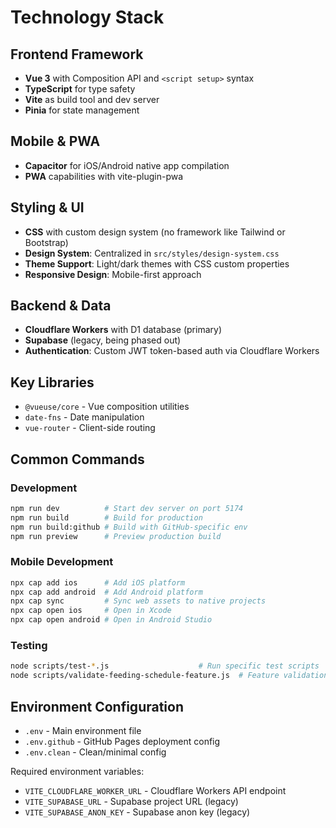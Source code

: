 # Technology Stack

## Frontend Framework

- **Vue 3** with Composition API and `<script setup>` syntax
- **TypeScript** for type safety
- **Vite** as build tool and dev server
- **Pinia** for state management

## Mobile & PWA

- **Capacitor** for iOS/Android native app compilation
- **PWA** capabilities with vite-plugin-pwa

## Styling & UI

- **CSS** with custom design system (no framework like Tailwind or Bootstrap)
- **Design System**: Centralized in `src/styles/design-system.css`
- **Theme Support**: Light/dark themes with CSS custom properties
- **Responsive Design**: Mobile-first approach

## Backend & Data

- **Cloudflare Workers** with D1 database (primary)
- **Supabase** (legacy, being phased out)
- **Authentication**: Custom JWT token-based auth via Cloudflare Workers

## Key Libraries

- `@vueuse/core` - Vue composition utilities
- `date-fns` - Date manipulation
- `vue-router` - Client-side routing

## Common Commands

### Development

```bash
npm run dev          # Start dev server on port 5174
npm run build        # Build for production
npm run build:github # Build with GitHub-specific env
npm run preview      # Preview production build
```

### Mobile Development

```bash
npx cap add ios      # Add iOS platform
npx cap add android  # Add Android platform
npx cap sync         # Sync web assets to native projects
npx cap open ios     # Open in Xcode
npx cap open android # Open in Android Studio
```

### Testing

```bash
node scripts/test-*.js                    # Run specific test scripts
node scripts/validate-feeding-schedule-feature.js  # Feature validation
```

## Environment Configuration

- `.env` - Main environment file
- `.env.github` - GitHub Pages deployment config
- `.env.clean` - Clean/minimal config

Required environment variables:

- `VITE_CLOUDFLARE_WORKER_URL` - Cloudflare Workers API endpoint
- `VITE_SUPABASE_URL` - Supabase project URL (legacy)
- `VITE_SUPABASE_ANON_KEY` - Supabase anon key (legacy)

